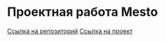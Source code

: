 # Проектная работа Mesto
[Ссылка на репозиторий](https://github.com/utrovlesu/mesto-project-ff.git)
[Ссылка на проект](https://utrovlesu.github.io/mesto-project-ff/)